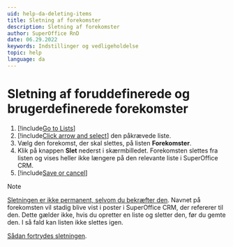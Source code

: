 ```yaml
---
uid: help-da-deleting-items
title: Sletning af forekomster
description: Sletning af forekomster
author: SuperOffice RnD
date: 06.29.2022
keywords: Indstillinger og vedligeholdelse
topic: help
language: da
---
```


# Sletning af foruddefinerede og brugerdefinerede forekomster

1. [!include[Go to Lists](includes/goto-lists.md)]
2. [!include[Click arrow and select](includes/expand-list.md)] den påkrævede liste.
3. Vælg den forekomst, der skal slettes, på listen **Forekomster**.
4. Klik på knappen **Slet** nederst i skærmbilledet. Forekomsten slettes fra listen og vises heller ikke længere på den relevante liste i SuperOffice CRM.
5. [!include[Save or cancel](includes/save-or-cancel.md)]

> [!NOTE]
> [Sletningen er ikke permanent, selvom du bekræfter den][1]. Navnet på forekomsten vil stadig blive vist i poster i SuperOffice CRM, der refererer til den. Dette gælder ikke, hvis du opretter en liste og sletter den, før du gemte den. I så fald kan listen ikke slettes igen.
>
> [Sådan fortrydes sletningen][1].

<!-- Referenced links -->
[1]: organize/deleted-items-and-headings.md

<!-- Referenced images -->
